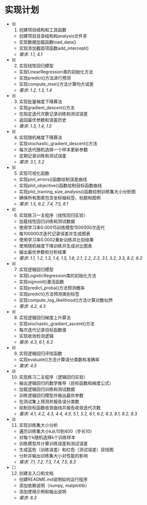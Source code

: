 # 实现计划

- [x] 1. 创建项目结构和工具函数
  - 创建项目目录结构和analysis文件夹
  - 实现数据加载函数load_data()
  - 实现添加截距项函数add_intercept()
  - _需求: 1.1, 4.1_

- [x] 2. 实现线性回归模型
  - 实现LinearRegression类的初始化方法
  - 实现predict()方法进行预测
  - 实现compute_mse()方法计算均方误差
  - _需求: 1.2, 1.3, 1.4_

- [x] 3. 实现批量梯度下降算法
  - 实现gradient_descent()方法
  - 在指定迭代次数记录训练和测试误差
  - 返回最优参数和误差历史
  - _需求: 1.3, 1.4, 1.5_

- [x] 4. 实现随机梯度下降算法
  - 实现stochastic_gradient_descent()方法
  - 每次迭代随机选择一个样本更新参数
  - 定期记录训练和测试误差
  - _需求: 3.1, 3.2_

- [x] 5. 实现可视化函数
  - 实现plot_errors()函数绘制误差曲线
  - 实现plot_objective()函数绘制目标函数曲线
  - 实现plot_training_size_analysis()函数绘制训练集大小分析图
  - 确保所有图表包含坐标轴标签、标题和图例
  - _需求: 1.5, 6.2, 7.4, 7.5, 8.1_

- [x] 6. 实现练习一主程序（线性回归实验）
  - 加载线性回归训练和测试数据
  - 使用学习率0.00015训练模型1500000次迭代
  - 每100000次迭代记录误差并生成图表
  - 使用学习率0.0002重新训练并比较结果
  - 使用随机梯度下降训练并生成对比图表
  - 输出最优参数和分析结果
  - _需求: 1.1, 1.2, 1.3, 1.4, 1.5, 1.6, 2.1, 2.2, 2.3, 3.1, 3.2, 3.3, 8.2, 8.3_

- [x] 7. 实现逻辑回归模型
  - 实现LogisticRegression类的初始化方法
  - 实现sigmoid()激活函数
  - 实现predict_proba()方法预测概率
  - 实现predict()方法预测类别标签
  - 实现compute_log_likelihood()方法计算对数似然
  - _需求: 4.2, 4.3_

- [x] 8. 实现逻辑回归梯度上升算法
  - 实现stochastic_gradient_ascent()方法
  - 每次迭代记录目标函数值
  - 实现收敛检测逻辑
  - _需求: 4.3, 6.1, 6.3_

- [x] 9. 实现逻辑回归评估函数
  - 实现evaluate()方法计算误分类数和准确率
  - _需求: 4.5_

- [x] 10. 实现练习二主程序（逻辑回归实验）
  - 输出逻辑回归的数学推导（目标函数和梯度公式）
  - 加载逻辑回归训练和测试数据
  - 训练逻辑回归模型并输出最优参数
  - 在测试集上预测并报告误分类数
  - 绘制目标函数收敛曲线并报告收敛迭代次数
  - _需求: 4.1, 4.2, 4.3, 4.4, 4.5, 5.1, 5.2, 6.1, 6.2, 6.3, 8.1, 8.2, 8.3_

- [x] 11. 实现训练集大小分析
  - 遍历训练集大小k从10到400（步长10）
  - 对每个k随机选择k个训练样本
  - 训练模型并计算训练误差和测试误差
  - 生成蓝色（训练误差）和红色（测试误差）双线图
  - 分析并输出训练集大小对性能的影响
  - _需求: 7.1, 7.2, 7.3, 7.4, 7.5, 8.3_

- [ ] 12. 创建主入口和文档
  - 创建README.md说明如何运行程序
  - 添加依赖说明（numpy, matplotlib）
  - 添加使用示例和输出说明
  - _需求: 8.3_
